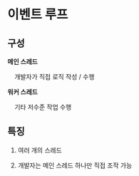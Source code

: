 # 이벤트 루프

## 구성

**메인 스레드**

    개발자가 직접 로직 작성 / 수행

**워커 스레드**

    기타 저수준 작업 수행

## 특징

1. 여러 개의 스레드

2. 개발자는 메인 스레드 하나만 직접 조작 가능
